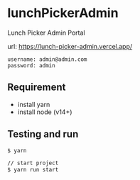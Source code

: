# lunchPickerAdmin

Lunch Picker Admin Portal

url: <https://lunch-picker-admin.vercel.app/>

```text
username: admin@admin.com
password: admin
```

## Requirement

- install yarn
- install node (v14+)

## Testing and run

```zsh
$ yarn

// start project
$ yarn run start
```
